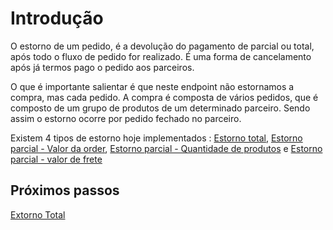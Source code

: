 # Introdução



O estorno de um pedido, é a devolução do pagamento de parcial ou total, após todo o fluxo de pedido for realizado. É uma forma de cancelamento após já termos pago o pedido aos parceiros.

O que é importante salientar é que neste endpoint não estornamos a compra, mas cada pedido. A compra é composta de vários pedidos, que é composto de um grupo de produtos de um determinado parceiro. Sendo assim o estorno ocorre por pedido fechado no parceiro.

Existem 4 tipos de estorno hoje implementados : [Estorno total](reversal/total), [Estorno parcial - Valor da order](reversal/order-value), [Estorno parcial - Quantidade de produtos](reverval/product-quantity) e [Estorno parcial - valor de frete](shipping-value)

## Próximos passos

[Extorno Total](/reversal/total.md)